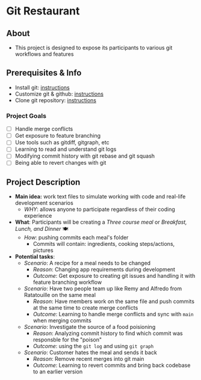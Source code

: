 # Git Restaurant

## About

- This project is designed to expose its participants to various git workflows and features

## Prerequisites & Info

- Install git: [instructions](https://github.com/git-guides/install-git)
- Customize git & github: [instructions](https://kbroman.org/github_tutorial/pages/first_time.html)
- Clone git repository: [instructions](https://docs.github.com/en/repositories/creating-and-managing-repositories/cloning-a-repository)

### Project Goals

- [ ] Handle merge conflicts
- [ ] Get exposure to feature branching 
- [ ] Use tools such as gitdiff, gitgraph, etc
- [ ] Learning to read and understand git logs
- [ ] Modifying commit history with git rebase and git squash 
- [ ] Being able to revert changes with git

## Project Description

- **Main idea:** work text files to simulate working with code and real-life development scenarios
   - *WHY*: allows anyone to participate regardless of their coding experience
- **What**: Participants will be creating a *Three course meal* or *Breakfast, Lunch, and Dinner* 🍽
   - *How*: pushing commits each meal's folder
      - Commits will contain: ingredients, cooking steps/actions, pictures
- **Potential tasks**: 
   - *Scenario*: A recipe for a meal needs to be changed 
      - *Reason*: Changing app requirements during development
      - *Outcome*: Get exposure to creating git issues and handling it with feature branching workflow
   - *Scenario*: Have two people team up like Remy and Alfredo from Ratatouille on the same meal
      - *Reason*: Have members work on the same file and push commits at the same time to create merge conflicts 
      - *Outcome*: Learning to handle merge conflicts and sync with `main` when merging commits
   - *Scenario*: Investigate the source of a food poisioning 
      - *Reason*: Analyzing commit history to find which commit was responsble for the "poison"
      - *Outcome*: using the `git log` and using `git graph`  
   - *Scenario*: Customer hates the meal and sends it back
      - *Reason*: Remove recent merges into git main 
      - *Outcome*: Learning to revert commits and bring back codebase to an earlier version 
